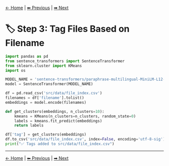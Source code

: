 [← Home](./index.md) | [⬅ Previous](./2_scan_directory.md) | [➡ Next](./4_generate_html.md)
# 🏷️ Step 3: Tag Files Based on Filename

```python
import pandas as pd
from sentence_transformers import SentenceTransformer
from sklearn.cluster import KMeans
import os

MODEL_NAME = 'sentence-transformers/paraphrase-multilingual-MiniLM-L12-v2'
model = SentenceTransformer(MODEL_NAME)

df = pd.read_csv('src/data/file_index.csv')
filenames = df['filename'].tolist()
embeddings = model.encode(filenames)

def get_clusters(embeddings, n_clusters=10):
    kmeans = KMeans(n_clusters=n_clusters, random_state=0)
    labels = kmeans.fit_predict(embeddings)
    return labels

df['tag'] = get_clusters(embeddings)
df.to_csv('src/data/file_index.csv', index=False, encoding='utf-8-sig')
print("✅ Tags added to src/data/file_index.csv")
```

---
[← Home](./index.md) | [⬅ Previous](./2_scan_directory.md) | [➡ Next](./4_generate_html.md)
